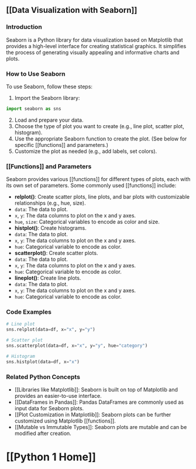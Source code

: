 ## [[Data Visualization with Seaborn]]

### Introduction
Seaborn is a Python library for data visualization based on Matplotlib that provides a high-level interface for creating statistical graphics. It simplifies the process of generating visually appealing and informative charts and plots.

### How to Use Seaborn
To use Seaborn, follow these steps:
1. Import the Seaborn library:
```python
import seaborn as sns
```
2. Load and prepare your data.
3. Choose the type of plot you want to create (e.g., line plot, scatter plot, histogram).
4. Use the appropriate Seaborn function to create the plot. (See below for specific [[functions]] and parameters.)
5. Customize the plot as needed (e.g., add labels, set colors).

### [[Functions]] and Parameters
Seaborn provides various [[functions]] for different types of plots, each with its own set of parameters. Some commonly used [[functions]] include:

- **relplot()**: Create scatter plots, line plots, and bar plots with customizable relationships (e.g., hue, size).
 - `data`: The data to plot.
 - `x`, `y`: The data columns to plot on the x and y axes.
 - `hue`, `size`: Categorical variables to encode as color and size.
- **histplot()**: Create histograms.
 - `data`: The data to plot.
 - `x`, `y`: The data columns to plot on the x and y axes.
 - `hue`: Categorical variable to encode as color.
- **scatterplot()**: Create scatter plots.
 - `data`: The data to plot.
 - `x`, `y`: The data columns to plot on the x and y axes.
 - `hue`: Categorical variable to encode as color.
- **lineplot()**: Create line plots.
 - `data`: The data to plot.
 - `x`, `y`: The data columns to plot on the x and y axes.
 - `hue`: Categorical variable to encode as color.

### Code Examples
```python
# Line plot
sns.relplot(data=df, x="x", y="y")

# Scatter plot
sns.scatterplot(data=df, x="x", y="y", hue="category")

# Histogram
sns.histplot(data=df, x="x")
```

### Related Python Concepts

- [[Libraries like Matplotlib]]: Seaborn is built on top of Matplotlib and provides an easier-to-use interface.
- [[DataFrames in Pandas]]: Pandas DataFrames are commonly used as input data for Seaborn plots.
- [[Plot Customization in Matplotlib]]: Seaborn plots can be further customized using Matplotlib [[functions]].
- [[Mutable vs Immutable Types]]: Seaborn plots are mutable and can be modified after creation.
# [[Python 1 Home]]
